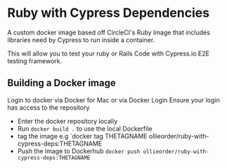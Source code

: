 # Ruby with Cypress Dependencies

A custom docker image based off CircleCI's Ruby Image that includes libraries need by Cypress to run inside a container.

This will allow you to test your ruby or Rails Code with Cypress.io E2E testing framework.

## Building a Docker image

Login to docker via Docker for Mac or via Docker Login
Ensure your login has access to the repository

- Enter the docker repository locally
- Run `docker build .` to use the local Dockerfile
- tag the image e.g `docker tag THETAGNAME ollieorder/ruby-with-cypress-deps:THETAGNAME
- Push the image to Dockerhub `docker push ollieorder/ruby-with-cypress-deps:THETAGNAME`
